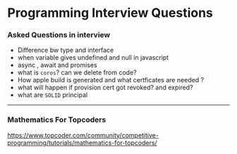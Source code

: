 # Programming Interview Questions

### Asked Questions in interview 

  - Difference bw type and interface
  - when variable gives undefined and null in javascript
  - async , await and promises 
  - what is `coros`? can we delete from code? 
  - How apple build is generated and what certficates are needed ?
  - what will happen if provision cert got revoked? and expired?
  - what are `SOLID` principal


  ---
  ### Mathematics For Topcoders
  https://www.topcoder.com/community/competitive-programming/tutorials/mathematics-for-topcoders/
